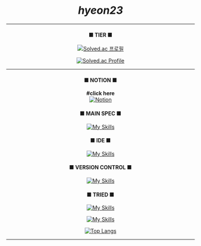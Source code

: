 # <div align="center"><b>_hyeon23_</b><br></div>

<div align="center">

***

#### ■ TIER ■
[![Solved.ac
프로필](http://mazassumnida.wtf/api/mini/generate_badge?boj=urim2270)](https://solved.ac/urim2270)

[![Solved.ac Profile](http://mazassumnida.wtf/api/v2/generate_badge?boj=urim2270)](https://solved.ac/urim2270/)

***

<span></span>

#### ■ NOTION ■
<b>#click here</b><br>
[![Notion](https://img.shields.io/badge/Notion-%23000000.svg?style=for-the-badge&logo=notion&logoColor=white)](https://versed-pigment-371.notion.site/4519d0be407f45c892bdd938c6c9a611?pvs=4)<br>

#### ■ MAIN SPEC ■
[![My Skills](https://skillicons.dev/icons?i=unity,cs,cpp,c)](https://skillicons.dev)<br>

#### ■ IDE ■<br>
[![My Skills](https://skillicons.dev/icons?i=visualstudio,vscode,idea)](https://skillicons.dev)<br>

#### ■ VERSION CONTROL ■<br>
[![My Skills](https://skillicons.dev/icons?i=github,git)](https://skillicons.dev)<br>

#### ■ TRIED ■<br>
[![My Skills](https://skillicons.dev/icons?i=html,css,js,py,java,linux)](https://skillicons.dev)

[![My Skills](https://skillicons.dev/icons?i=lua,kotlin,androidstudio,firebase,postman)](https://skillicons.dev)<br>

[![Top Langs](https://github-readme-stats.vercel.app/api/top-langs/?username=zlaepek&layout=compact)](https://github.com/hyeon23/github-readme-stats)

***
</div>
